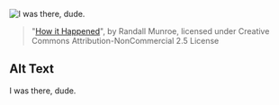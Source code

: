 ![I was there, dude.](https://imgs.xkcd.com/comics/how_it_happened.png)
> "[How it Happened](https://xkcd.com/436/)", by Randall Munroe, licensed under Creative Commons Attribution-NonCommercial 2.5 License

## Alt Text
I was there, dude.
